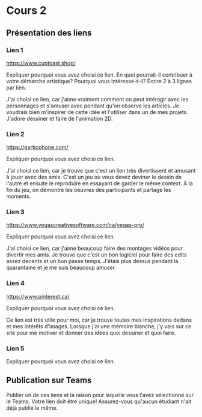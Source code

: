 # Cours 2
## Présentation des liens

### Lien 1 
https://www.cuptoast.shop/

Expliquer pourquoi vous avez choisi ce lien. En quoi pourrait-il contribuer à votre démarche artistique? Pourquoi vous intéresse-t-il? Écrire 2 à 3 lignes par lien. 

J'ai choisi ce lien, car j'aime vraiment comment on peut intéragir avec les personnages et s'amuser avec pendant qu'on observe les articles. Je voudrais bien m'inspirer de cette idée et l'utiliser dans un de mes projets. J'adore dessiner et faire de l'animation 2D.
### Lien 2 
https://garticphone.com/

Expliquer pourquoi vous avez choisi ce lien.

J'ai choisi ce lien, car je trouve que c'est un lien très divertissent et amusant à jouer avec des amis. C'est un jeu où vous devez deviner le dessin de l'autre et ensuite le reproduire en essayant de garder le même context. À la fin du jeu, on démontre les oeuvres des participants et partage les moments.
### Lien 3 
https://www.vegascreativesoftware.com/ca/vegas-pro/

Expliquer pourquoi vous avez choisi ce lien.  

J'ai choisi ce lien, car j'aime beaucoup faire des montages vidéos pour divertir mes amis. Je trouve que c'est un bon logiciel pour faire des edits assez decents et un bon passe temps. J'étais plus dessus pendant la quarantaine et je me suis beaucoup amuser.
### Lien 4 
https://www.pinterest.ca/

Expliquer pourquoi vous avez choisi ce lien. 

Ce lien est très utile pour moi, car je trouve toutes mes inspirations dedans et mes intérêts d'images. Lorsque j'ai une mémoire blanche, j'y vais sur ce site pour me motiver et donner des idées quoi dessiner et quoi faire.
### Lien 5 
Expliquer pourquoi vous avez choisi ce lien.  

## Publication sur Teams
Publier un de ces liens et la raison pour laquelle vous l'avez sélectionné sur le Teams. Votre lien doit être unique! Assurez-vous qu'aucun étudiant n'ait déjà publié le même. 
